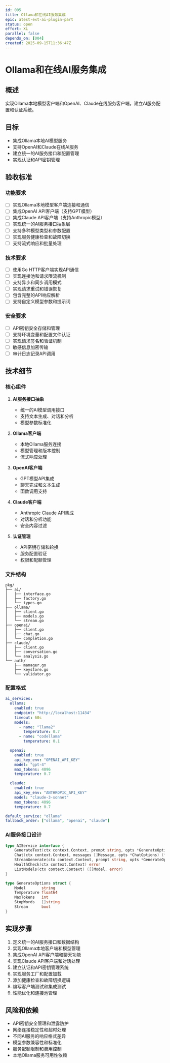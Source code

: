 ```yaml
---
id: 005
title: Ollama和在线AI服务集成
epic: atest-ext-ai-plugin-part
status: open
effort: XL
parallel: false
depends_on: [004]
created: 2025-09-15T11:36:47Z
---
```


# Ollama和在线AI服务集成

## 概述
实现Ollama本地模型客户端和OpenAI、Claude在线服务客户端，建立AI服务配置和认证系统。

## 目标
- 集成Ollama本地AI模型服务
- 支持OpenAI和Claude在线AI服务
- 建立统一的AI服务接口和配置管理
- 实现认证和API密钥管理

## 验收标准

### 功能要求
- [ ] 实现Ollama本地模型客户端连接和通信
- [ ] 集成OpenAI API客户端（支持GPT模型）
- [ ] 集成Claude API客户端（支持Anthropic模型）
- [ ] 实现统一的AI服务接口抽象层
- [ ] 支持多种模型类型和参数配置
- [ ] 实现服务健康检查和故障切换
- [ ] 支持流式响应和批量处理

### 技术要求
- [ ] 使用Go HTTP客户端实现API通信
- [ ] 实现连接池和请求限流机制
- [ ] 支持异步和同步调用模式
- [ ] 实现请求重试和错误恢复
- [ ] 包含完整的API响应解析
- [ ] 支持自定义模型参数和提示词

### 安全要求
- [ ] API密钥安全存储和管理
- [ ] 支持环境变量和配置文件认证
- [ ] 实现请求签名和验证机制
- [ ] 敏感信息加密传输
- [ ] 审计日志记录API调用

## 技术细节

### 核心组件
1. **AI服务接口抽象**
   - 统一的AI模型调用接口
   - 支持文本生成、对话和分析
   - 模型参数标准化

2. **Ollama客户端**
   - 本地Ollama服务连接
   - 模型管理和版本控制
   - 流式响应处理

3. **OpenAI客户端**
   - GPT模型API集成
   - 聊天完成和文本生成
   - 函数调用支持

4. **Claude客户端**
   - Anthropic Claude API集成
   - 对话和分析功能
   - 安全内容过滤

5. **认证管理**
   - API密钥存储和轮换
   - 服务配置验证
   - 权限和配额管理

### 文件结构
```
pkg/
├── ai/
│   ├── interface.go
│   ├── factory.go
│   └── types.go
├── ollama/
│   ├── client.go
│   ├── models.go
│   └── stream.go
├── openai/
│   ├── client.go
│   ├── chat.go
│   └── completion.go
├── claude/
│   ├── client.go
│   ├── conversation.go
│   └── analysis.go
└── auth/
    ├── manager.go
    ├── keystore.go
    └── validator.go
```

### 配置格式
```yaml
ai_services:
  ollama:
    enabled: true
    endpoint: "http://localhost:11434"
    timeout: 60s
    models:
      - name: "llama2"
        temperature: 0.7
      - name: "codellama"
        temperature: 0.1

  openai:
    enabled: true
    api_key_env: "OPENAI_API_KEY"
    model: "gpt-4"
    max_tokens: 4096
    temperature: 0.7

  claude:
    enabled: true
    api_key_env: "ANTHROPIC_API_KEY"
    model: "claude-3-sonnet"
    max_tokens: 4096
    temperature: 0.7

default_service: "ollama"
fallback_order: ["ollama", "openai", "claude"]
```

### AI服务接口设计
```go
type AIService interface {
    GenerateText(ctx context.Context, prompt string, opts *GenerateOptions) (*Response, error)
    Chat(ctx context.Context, messages []Message, opts *ChatOptions) (*ChatResponse, error)
    StreamGenerate(ctx context.Context, prompt string, opts *GenerateOptions) (<-chan StreamChunk, error)
    HealthCheck(ctx context.Context) error
    ListModels(ctx context.Context) ([]Model, error)
}

type GenerateOptions struct {
    Model       string
    Temperature float64
    MaxTokens   int
    StopWords   []string
    Stream      bool
}
```

## 实现步骤
1. 定义统一的AI服务接口和数据结构
2. 实现Ollama本地客户端和模型管理
3. 集成OpenAI API客户端和聊天功能
4. 实现Claude API客户端和对话处理
5. 建立认证和API密钥管理系统
6. 实现服务工厂和配置加载
7. 添加健康检查和故障切换逻辑
8. 编写客户端测试和集成测试
9. 性能优化和连接池管理

## 风险和依赖
- API密钥安全管理和泄露防护
- 网络连接稳定性和超时处理
- 不同AI服务的响应格式差异
- 模型参数兼容性和标准化
- 服务配额限制和费用控制
- 本地Ollama服务可用性依赖
